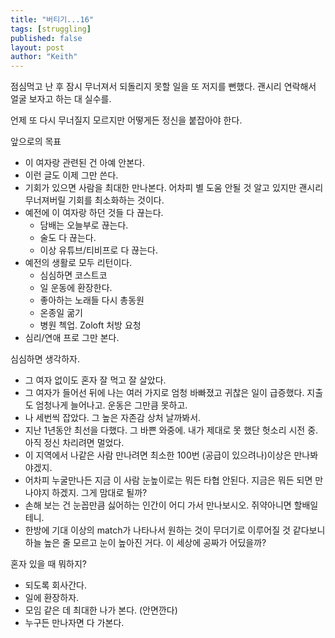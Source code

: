 ```yaml
---
title: "버티기...16"
tags: [struggling]
published: false
layout: post
author: "Keith"
---
```


점심먹고 난 후 잠시 무너져서 되돌리지 못할 일을 또 저지를 뻔했다. 괜시리 연락해서 얼굴 보자고 하는 대 실수를.

언제 또 다시 무너질지 모르지만 어떻게든 정신을 붙잡아야 한다. 

앞으로의 목표
- 이 여자랑 관련된 건 아예 안본다.
- 이런 글도 이제 그만 쓴다.
- 기회가 있으면 사람을 최대한 만나본다. 어차피 별 도움 안될 것 알고 있지만 괜시리 무너져버릴 기회를 최소화하는 것이다.
- 예전에 이 여자랑 하던 것들 다 끊는다.
  - 담배는 오늘부로 끊는다.
  - 술도 다 끊는다.
  - 이상 유튜브/티비프로 다 끊는다.
- 예전의 생활로 모두 리턴이다.
  - 심심하면 코스트코
  - 일 운동에 환장한다.
  - 좋아하는 노래들 다시 총동원
  - 온종일 굶기
  - 병원 첵업. Zoloft 처방 요청
- 심리/연애 프로 그만 본다.

심심하면 생각하자.
- 그 여자 없이도 혼자 잘 먹고 잘 살았다. 
- 그 여자가 들어선 뒤에 나는 여러 가지로 엄청 바빠졌고 귀찮은 일이 급증했다. 지출도 엄청나게 늘어나고. 운동은 그만큼 못하고.
- 나 세번씩 잡았다. 그 높은 자존감 상처 날까봐서.
- 지난 1년동안 최선을 다했다. 그 바쁜 와중에. 내가 제대로 못 했단 헛소리 시전 중. 아직 정신 차리려면 멀었다.
- 이 지역에서 나같은 사람 만나려면 최소한 100번 (공급이 있으려나)이상은 만나봐야겠지. 
- 어차피 누굴만나든 지금 이 사람 눈높이로는 뭐든 타협 안된다. 지금은 뭐든 되면 만나야지 하겠지. 그게 맘대로 될까?
- 손해 보는 건 눈꼽만큼 싫어하는 인간이 어디 가서 만나보시오. 쥐약아니면 할배일테니.
- 한방에 기대 이상의 match가 나타나서 원하는 것이 무더기로 이루어질 것 같다보니 하늘 높은 줄 모르고 눈이 높아진 거다. 이 세상에 공짜가 어딨을까?

혼자 있을 때 뭐하지?
- 되도록 회사간다.
- 일에 환장하자.
- 모임 같은 데 최대한 나가 본다. (안면깐다)
- 누구든 만나자면 다 가본다.
